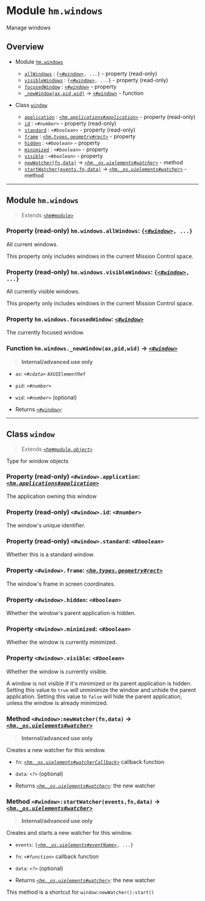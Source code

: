 # Module `hm.windows`

Manage windows



## Overview


* Module [`hm.windows`](hm.windows.md#module-hmwindows)
  * [`allWindows`](hm.windows.md#property-read-only-hmwindowsallwindows-window-) : `{`[_`<#window>`_](hm.windows.md#class-window)`, ...}` - property (read-only)
  * [`visibleWindows`](hm.windows.md#property-read-only-hmwindowsvisiblewindows-window-) : `{`[_`<#window>`_](hm.windows.md#class-window)`, ...}` - property (read-only)
  * [`focusedWindow`](hm.windows.md#property-hmwindowsfocusedwindow-window) : [_`<#window>`_](hm.windows.md#class-window) - property
  * [`_newWindow(ax,pid,wid)`](hm.windows.md#function-hmwindowsnewwindowaxpidwid---window) -> [_`<#window>`_](hm.windows.md#class-window) - function


* Class [`window`](hm.windows.md#class-window)
  * [`application`](hm.windows.md#property-read-only-windowapplication-hmapplicationsapplication) : [_`<hm.applications#application>`_](hm.applications.md#class-application) - property (read-only)
  * [`id`](hm.windows.md#property-read-only-windowid-number) : _`<#number>`_ - property (read-only)
  * [`standard`](hm.windows.md#property-read-only-windowstandard-boolean) : _`<#boolean>`_ - property (read-only)
  * [`frame`](hm.windows.md#property-windowframe-hmtypesgeometryrect) : [_`<hm.types.geometry#rect>`_](hm.types.geometry.md#type-rect) - property
  * [`hidden`](hm.windows.md#property-windowhidden-boolean) : _`<#boolean>`_ - property
  * [`minimized`](hm.windows.md#property-windowminimized-boolean) : _`<#boolean>`_ - property
  * [`visible`](hm.windows.md#property-windowvisible-boolean) : _`<#boolean>`_ - property
  * [`newWatcher(fn,data)`](hm.windows.md#method-windownewwatcherfndata---hmosuielementswatcher) -> [_`<hm._os.uielements#watcher>`_](hm._os.uielements.md#class-watcher) - method
  * [`startWatcher(events,fn,data)`](hm.windows.md#method-windowstartwatchereventsfndata---hmosuielementswatcher) -> [_`<hm._os.uielements#watcher>`_](hm._os.uielements.md#class-watcher) - method






------------------

## Module `hm.windows`

> Extends [_`<hm#module>`_](hm.md#class-module)





### Property (read-only) `hm.windows.allWindows`: `{`[_`<#window>`_](hm.windows.md#class-window)`, ...}`
All current windows.

This property only includes windows in the current Mission Control space.


### Property (read-only) `hm.windows.visibleWindows`: `{`[_`<#window>`_](hm.windows.md#class-window)`, ...}`
All currently visible windows.

This property only includes windows in the current Mission Control space.


### Property `hm.windows.focusedWindow`: [_`<#window>`_](hm.windows.md#class-window)
The currently focused window.




### Function `hm.windows._newWindow(ax,pid,wid)` -> [_`<#window>`_](hm.windows.md#class-window)

> **Internal/advanced use only**



* `ax`: _`<#cdata>`_ `AXUIElementRef`
* `pid`: _`<#number>`_ 
* `wid`: _`<#number>`_ (optional)



* Returns [_`<#window>`_](hm.windows.md#class-window): 






------------------

## Class `window`

> Extends [_`<hm#module.object>`_](hm.md#class-moduleobject)

Type for window objects



### Property (read-only) `<#window>.application`: [_`<hm.applications#application>`_](hm.applications.md#class-application)
The application owning this window




### Property (read-only) `<#window>.id`: _`<#number>`_
The window's unique identifier.




### Property (read-only) `<#window>.standard`: _`<#boolean>`_
Whether this is a standard window.




### Property `<#window>.frame`: [_`<hm.types.geometry#rect>`_](hm.types.geometry.md#type-rect)
The window's frame in screen coordinates.




### Property `<#window>.hidden`: _`<#boolean>`_
Whether the window's parent application is hidden.




### Property `<#window>.minimized`: _`<#boolean>`_
Whether the window is currently minimized.




### Property `<#window>.visible`: _`<#boolean>`_
Whether the window is currently visible.

A window is not visible if it's minimized or its parent application is hidden.
Setting this value to `true` will unminimize the window and unhide the parent application.
Setting this value to `false` will hide the parent application, unless the window is already minimized.


### Method `<#window>:newWatcher(fn,data)` -> [_`<hm._os.uielements#watcher>`_](hm._os.uielements.md#class-watcher)

> **Internal/advanced use only**

Creates a new watcher for this window.

* `fn`: [_`<hm._os.uielements#watcherCallback>`_](hm._os.uielements.md#function-prototype-watchercallbackelementeventwatcherdata) callback function
* `data`: _`<?>`_ (optional)



* Returns [_`<hm._os.uielements#watcher>`_](hm._os.uielements.md#class-watcher): the new watcher




### Method `<#window>:startWatcher(events,fn,data)` -> [_`<hm._os.uielements#watcher>`_](hm._os.uielements.md#class-watcher)

> **Internal/advanced use only**

Creates and starts a new watcher for this window.

* `events`: `{`[_`<hm._os.uielements#eventName>`_](hm._os.uielements.md#type-eventname)`, ...}` 
* `fn`: _`<#function>`_ callback function
* `data`: _`<?>`_ (optional)



* Returns [_`<hm._os.uielements#watcher>`_](hm._os.uielements.md#class-watcher): the new watcher

This method is a shortcut for `window:newWatcher():start()`



